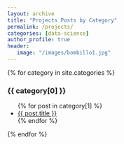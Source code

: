```yaml
---
layout: archive
title: "Projects Posts by Category"
permalink: /projects/
categories: [data-science]
author_profile: true
header:
   image: "/images/bombillo1.jpg"
---
```


{% for category in site.categories %}
  <h3>{{ category[0] }}</h3>
  <ul>
    {% for post in category[1] %}
      <li><a href="{{ post.url }}">{{ post.title }}</a></li>
    {% endfor %}
  </ul>
{% endfor %}